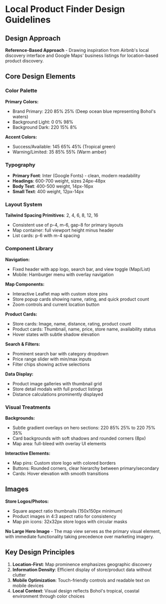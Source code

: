 # Local Product Finder Design Guidelines

## Design Approach
**Reference-Based Approach** - Drawing inspiration from Airbnb's local discovery interface and Google Maps' business listings for location-based product discovery.

## Core Design Elements

### Color Palette
**Primary Colors:**
- Brand Primary: 220 85% 25% (Deep ocean blue representing Bohol's waters)
- Background Light: 0 0% 98%
- Background Dark: 220 15% 8%

**Accent Colors:**
- Success/Available: 145 65% 45% (Tropical green)
- Warning/Limited: 35 85% 55% (Warm amber)

### Typography
- **Primary Font**: Inter (Google Fonts) - clean, modern readability
- **Headings**: 600-700 weight, sizes 24px-48px
- **Body Text**: 400-500 weight, 14px-16px
- **Small Text**: 400 weight, 12px-14px

### Layout System
**Tailwind Spacing Primitives**: 2, 4, 6, 8, 12, 16
- Consistent use of p-4, m-6, gap-8 for primary layouts
- Map container: full viewport height minus header
- List cards: p-6 with m-4 spacing

### Component Library

**Navigation:**
- Fixed header with app logo, search bar, and view toggle (Map/List)
- Mobile: Hamburger menu with overlay navigation

**Map Components:**
- Interactive Leaflet map with custom store pins
- Store popup cards showing name, rating, and quick product count
- Zoom controls and current location button

**Product Cards:**
- Store cards: Image, name, distance, rating, product count
- Product cards: Thumbnail, name, price, store name, availability status
- Hover states with subtle shadow elevation

**Search & Filters:**
- Prominent search bar with category dropdown
- Price range slider with min/max inputs
- Filter chips showing active selections

**Data Display:**
- Product image galleries with thumbnail grid
- Store detail modals with full product listings
- Distance calculations prominently displayed

### Visual Treatments
**Backgrounds:**
- Subtle gradient overlays on hero sections: 220 85% 25% to 220 75% 35%
- Card backgrounds with soft shadows and rounded corners (8px)
- Map area: full-bleed with overlay UI elements

**Interactive Elements:**
- Map pins: Custom store logo with colored borders
- Buttons: Rounded corners, clear hierarchy between primary/secondary
- Cards: Hover elevation with smooth transitions

## Images
**Store Logos/Photos:**
- Square aspect ratio thumbnails (150x150px minimum)
- Product images in 4:3 aspect ratio for consistency
- Map pin icons: 32x32px store logos with circular masks

**No Large Hero Image** - The map view serves as the primary visual element, with immediate functionality taking precedence over marketing imagery.

## Key Design Principles
1. **Location-First**: Map prominence emphasizes geographic discovery
2. **Information Density**: Efficient display of store/product data without clutter
3. **Mobile Optimization**: Touch-friendly controls and readable text on mobile devices
4. **Local Context**: Visual design reflects Bohol's tropical, coastal environment through color choices